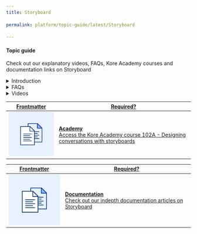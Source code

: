 ```yaml
---
title: Storyboard

permalink: platform/topic-guide/latest/Storyboard

---
```

#### Topic guide

   Check out our explanatory videos, FAQs, Kore Academy courses and documentation links on Storyboard
    
<details class="introduction-video">
  <summary>Introduction
  </summary>
  
   [![Introduction to Storyboard](../../../../images/video-icon.svg)](https://drive.google.com/file/d/1ICMkN5MYkXrZ44SGaXgU9srWdFUBKU8I/preview)

  ##### Introduction to Storyboard
  Watch this short video on how to use Storyboard to build mock conversations

</details>

<details>
  <summary>FAQs
  </summary>

  <a class="doc-link" target="_blank" href="https://developer.kore.ai/docs/bots/bot-builder-tool/bot-creation/storyboard/">
 
  What is a Storyboard?

</a>

<a class="doc-link" target="_blank" href="https://developer.kore.ai/docs/bots/bot-builder-tool/bot-creation/storyboard/#Scenes">
 
  What are Scenes?

</a>


<a class="doc-link" target="_blank" href="https://developer.kore.ai/docs/bots/bot-builder-tool/bot-creation/storyboard/#Bot_Messages_Templates">
 
  What are the various message templates that can be used in storyboard scene?

</a>


<a class="doc-link" target="_blank" href="https://developer.kore.ai/docs/bots/bot-builder-tool/bot-creation/storyboard/#Scene_Options">

  How to get feedback on scenes?

</a>


</details>

<details >
  <summary>Videos
  </summary>

   <details-video>
   
   [![Introduction to storyboard](https://i.vimeocdn.com/video/873029368-78a366b9407757e066a37718d766be53d3cb90d7f27708590ca16a1400e95b89-d?mw=1300&mh=975&q=70)](https://drive.google.com/file/d/1ICMkN5MYkXrZ44SGaXgU9srWdFUBKU8I/preview)

  ##### Introduction to Storyboard
  Watch this short video on how to use Storyboard to build mock conversations
   </details-video>

  
</details>

<a class="doc-link" href="https://academy.kore.ai/Public/?li=N3dvQXCloNC8PImlwXspgw%3d%3d">
 

| Frontmatter | Required? |
|-------------|-------------|
| ![alt text](images/docIcon.svg "Title") | **Academy**  <br /> Access the Kore Academy course 102A - Designing conversations with storyboards | 


</a>


<a class="doc-link" href="https://developer.kore.ai/docs/bots/bot-builder-tool/bot-creation/storyboard/">
 

| Frontmatter | Required? |
|-------------|-------------|
| ![alt text](images/docIcon.svg "Title") | **Documentation**  <br /> Check out our indepth documentation articles on Storyboard | 


</a>
